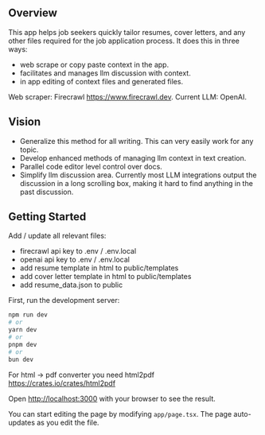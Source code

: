 
## Overview
This app helps job seekers quickly tailor resumes, cover letters, and any other files required for the job application process.  It does this in three ways: 
- web scrape or copy paste context in the app. 
- facilitates and manages llm discussion with context. 
- in app editing of context files and generated files. 


Web scraper: Firecrawl  https://www.firecrawl.dev.
Current LLM: OpenAI.

## Vision
- Generalize this method for all writing. This can very easily work for any topic. 
- Develop enhanced methods of managing llm context in text creation.
- Parallel code editor level control over docs.
- Simplify llm discussion area. Currently most LLM integrations output the discussion in a long scrolling box, making it hard to find anything in the past discussion. 

## Getting Started
Add / update all relevant files: 
- firecrawl api key to .env / .env.local
- openai api key to .env / .env.local
- add resume template in html to public/templates
- add cover letter template in html to public/templates
- add resume_data.json to public 


First, run the development server:

```bash
npm run dev
# or
yarn dev
# or
pnpm dev
# or
bun dev
```

For html -> pdf converter you need html2pdf https://crates.io/crates/html2pdf

Open [http://localhost:3000](http://localhost:3000) with your browser to see the result.

You can start editing the page by modifying `app/page.tsx`. The page auto-updates as you edit the file.
 